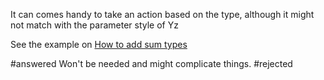 It can comes handy to take an action based on the type, although it might not match with the parameter style of Yz

See the example on [How to add sum types](How%20to%20add%20sum%20types.md)

#answered Won't be needed and might complicate things. 
#rejected 

